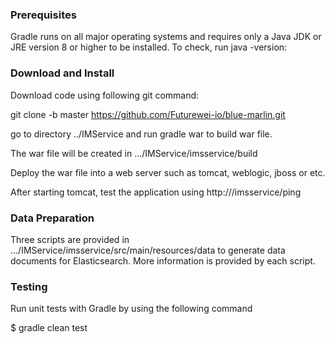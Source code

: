 ### Prerequisites
Gradle runs on all major operating systems and requires only a Java JDK or JRE version 8 or higher to be installed. To check, run java -version:

###  Download and Install
Download code using following git command:

git clone -b master https://github.com/Futurewei-io/blue-marlin.git

go to directory ../IMService and run gradle war to build war file.

The war file will be created in 
.../IMService/imsservice/build

Deploy the war file into a web server such as tomcat, weblogic, jboss or etc.

After starting tomcat, test the application using 
http://<server-ip>/imsservice/ping

###  Data Preparation

Three scripts are provided in .../IMService/imsservice/src/main/resources/data to generate data documents for Elasticsearch.
More information is provided by each script.

###  Testing
Run unit tests with Gradle by using the following command

$ gradle clean test
